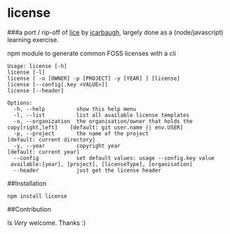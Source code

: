 license
=======

###a port / rip-off of [lice](https://github.com/jcarbaugh/lice) by [jcarbaugh](https://github.com/jcarbaugh), largely done as a (node/javascript) learning exercise.

npm module to generate common FOSS licenses with a cli
```
Usage: license [-h]
license [-l]
license [ -o [OWNER] -p [PROJECT] -y [YEAR] ] [license]
license [--config[.key <VALUE>]]
license [--header]

Options:
  -h, --help          show this help menu                                                                                     
  -l, --list          list all available license templates                                                                    
  -o, --organization  the organisation/owner that holds the copy[right,left]    [default: git user.name || env.USER]
  -p, --project       the name of the project                                   [default: current directory]
  -y, --year          copyright year                                            [default: current year]
  --config            set default values: usage --config.key value
 available:[year], [project], [licenseType], [organisation]
  --header            just get the license header                                                                             
```


##Installation

```
npm install license
```

##Contribution

Is *Very* welcome. Thanks :)
